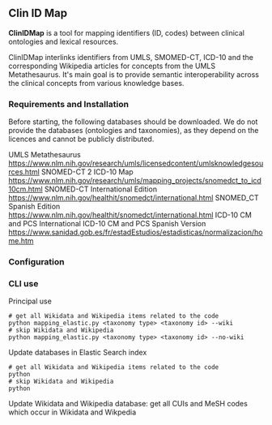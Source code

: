 ## Clin ID Map

**ClinIDMap**  is a tool for mapping identifiers (ID, codes) between clinical ontologies and lexical resources.

ClinIDMap interlinks identifiers from UMLS, SMOMED-CT, ICD-10 and the corresponding Wikipedia articles for concepts from the UMLS Metathesaurus. It's main goal is to provide semantic interoperability across the clinical concepts from various
knowledge bases. 

### Requirements and Installation 

Before starting, the following databases should be downloaded. We do not provide the databases (ontologies and taxonomies), as they depend on the licences and cannot be publicly distributed. 

UMLS Metathesaurus https://www.nlm.nih.gov/research/umls/licensedcontent/umlsknowledgesources.html
SNOMED-CT 2 ICD-10 Map https://www.nlm.nih.gov/research/umls/mapping_projects/snomedct_to_icd10cm.html
SNOMED-CT International Edition https://www.nlm.nih.gov/healthit/snomedct/international.html 
SNOMED_CT Spanish Edition https://www.nlm.nih.gov/healthit/snomedct/international.html
ICD-10 CM and PCS International
ICD-10 CM and PCS Spanish Version https://www.sanidad.gob.es/fr/estadEstudios/estadisticas/normalizacion/home.htm

### Configuration 

### CLI use 

Principal use 

```shell script
# get all Wikidata and Wikipedia items related to the code
python mapping_elastic.py <taxonomy type> <taxonomy id> --wiki 
# skip Wikidata and Wikipedia 
python mapping_elastic.py <taxonomy type> <taxonomy id> --no-wiki 
```

Update databases in Elastic Search index 

```shell script
# get all Wikidata and Wikipedia items related to the code
python 
# skip Wikidata and Wikipedia 
python 
```

Update Wikidata and Wikipedia database: get all CUIs and MeSH codes which occur in Wikidata and Wikpedia  